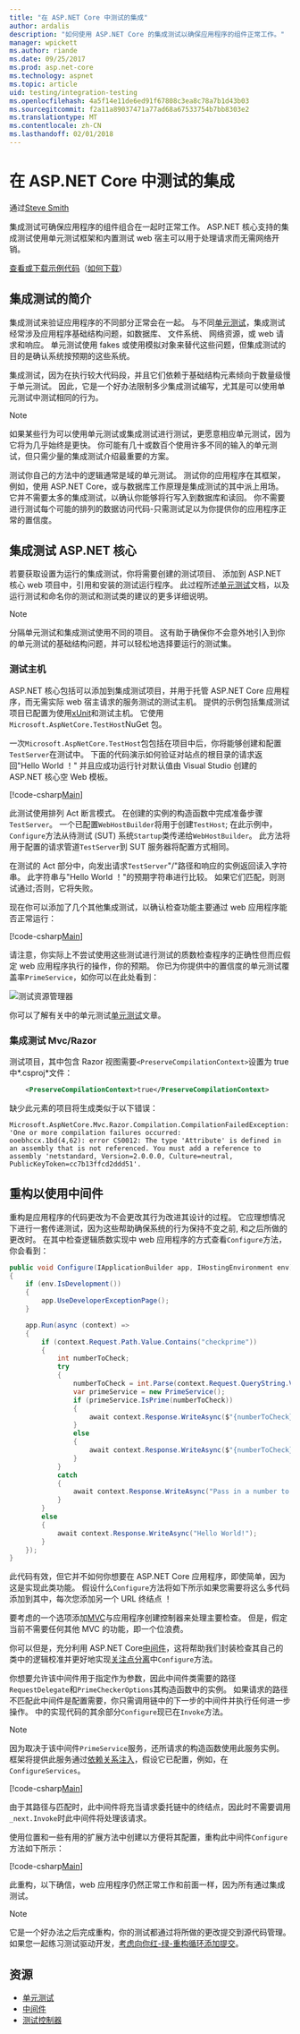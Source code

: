 ```yaml
---
title: "在 ASP.NET Core 中测试的集成"
author: ardalis
description: "如何使用 ASP.NET Core 的集成测试以确保应用程序的组件正常工作。"
manager: wpickett
ms.author: riande
ms.date: 09/25/2017
ms.prod: asp.net-core
ms.technology: aspnet
ms.topic: article
uid: testing/integration-testing
ms.openlocfilehash: 4a5f14e11de6ed91f67808c3ea8c78a7b1d43b03
ms.sourcegitcommit: f2a11a89037471a77ad68a67533754b7bb8303e2
ms.translationtype: MT
ms.contentlocale: zh-CN
ms.lasthandoff: 02/01/2018
---
```

# <a name="integration-testing-in-aspnet-core"></a>在 ASP.NET Core 中测试的集成

通过[Steve Smith](https://ardalis.com/)

集成测试可确保应用程序的组件组合在一起时正常工作。 ASP.NET 核心支持的集成测试使用单元测试框架和内置测试 web 宿主可以用于处理请求而无需网络开销。

[查看或下载示例代码](https://github.com/aspnet/Docs/tree/master/aspnetcore/testing/integration-testing/sample)（[如何下载](xref:tutorials/index#how-to-download-a-sample)）

## <a name="introduction-to-integration-testing"></a>集成测试的简介

集成测试来验证应用程序的不同部分正常会在一起。 与不同[单元测试](https://docs.microsoft.com/dotnet/articles/core/testing/unit-testing-with-dotnet-test)，集成测试经常涉及应用程序基础结构问题，如数据库、 文件系统、 网络资源，或 web 请求和响应。 单元测试使用 fakes 或使用模拟对象来替代这些问题，但集成测试的目的是确认系统按预期的这些系统。

集成测试，因为在执行较大代码段，并且它们依赖于基础结构元素倾向于数量级慢于单元测试。 因此，它是一个好办法限制多少集成测试编写，尤其是可以使用单元测试中测试相同的行为。

> [!NOTE]
> 如果某些行为可以使用单元测试或集成测试进行测试，更愿意相应单元测试，因为它将为几乎始终是更快。 你可能有几十或数百个使用许多不同的输入的单元测试，但只需少量的集成测试介绍最重要的方案。

测试你自己的方法中的逻辑通常是域的单元测试。 测试你的应用程序在其框架，例如，使用 ASP.NET Core，或与数据库工作原理是集成测试的其中派上用场。 它并不需要太多的集成测试，以确认你能够将行写入到数据库和读回。 你不需要进行测试每个可能的排列的数据访问代码-只需测试足以为你提供你的应用程序正常的置信度。

## <a name="integration-testing-aspnet-core"></a>集成测试 ASP.NET 核心

若要获取设置为运行的集成测试，你将需要创建的测试项目、 添加到 ASP.NET 核心 web 项目中，引用和安装的测试运行程序。 此过程所述[单元测试](https://docs.microsoft.com/dotnet/articles/core/testing/unit-testing-with-dotnet-test)文档，以及运行测试和命名你的测试和测试类的建议的更多详细说明。

> [!NOTE]
> 分隔单元测试和集成测试使用不同的项目。 这有助于确保你不会意外地引入到你的单元测试的基础结构问题，并可以轻松地选择要运行的测试集。

### <a name="the-test-host"></a>测试主机

ASP.NET 核心包括可以添加到集成测试项目，并用于托管 ASP.NET Core 应用程序，而无需实际 web 宿主请求的服务测试的测试主机。 提供的示例包括集成测试项目已配置为使用[xUnit](https://xunit.github.io)和测试主机。 它使用`Microsoft.AspNetCore.TestHost`NuGet 包。

一次`Microsoft.AspNetCore.TestHost`包包括在项目中后，你将能够创建和配置`TestServer`在测试中。 下面的代码演示如何验证对站点的根目录的请求返回"Hello World ！" 并且应成功运行针对默认值由 Visual Studio 创建的 ASP.NET 核心空 Web 模板。

[!code-csharp[Main](../testing/integration-testing/sample/test/PrimeWeb.IntegrationTests/PrimeWebDefaultRequestShould.cs?name=snippet_WebDefault&highlight=7,16,22)]

此测试使用排列 Act 断言模式。 在创建的实例的构造函数中完成准备步骤`TestServer`。 一个已配置`WebHostBuilder`将用于创建`TestHost`; 在此示例中，`Configure`方法从待测试 (SUT) 系统`Startup`类传递给`WebHostBuilder`。 此方法将用于配置的请求管道`TestServer`到 SUT 服务器将配置方式相同。

在测试的 Act 部分中，向发出请求`TestServer`"/"路径和响应的实例返回读入字符串。 此字符串与"Hello World ！"的预期字符串进行比较。 如果它们匹配，则测试通过;否则，它将失败。

现在你可以添加了几个其他集成测试，以确认检查功能主要通过 web 应用程序能否正常运行：

[!code-csharp[Main](../testing/integration-testing/sample/test/PrimeWeb.IntegrationTests/PrimeWebCheckPrimeShould.cs?name=snippet_CheckPrime)]

请注意，你实际上不尝试使用这些测试进行测试的质数检查程序的正确性但而应假定 web 应用程序执行的操作，你的预期。 你已为你提供中的置信度的单元测试覆盖率`PrimeService`，如你可以在此处看到：

![测试资源管理器](integration-testing/_static/test-explorer.png)

你可以了解有关中的单元测试[单元测试](https://docs.microsoft.com/dotnet/articles/core/testing/unit-testing-with-dotnet-test)文章。


### <a name="integration-testing-mvcrazor"></a>集成测试 Mvc/Razor

测试项目，其中包含 Razor 视图需要`<PreserveCompilationContext>`设置为 true 中*.csproj*文件：


```xml
    <PreserveCompilationContext>true</PreserveCompilationContext>
```

缺少此元素的项目将生成类似于以下错误：
```
Microsoft.AspNetCore.Mvc.Razor.Compilation.CompilationFailedException: 'One or more compilation failures occurred:
ooebhccx.1bd(4,62): error CS0012: The type 'Attribute' is defined in an assembly that is not referenced. You must add a reference to assembly 'netstandard, Version=2.0.0.0, Culture=neutral, PublicKeyToken=cc7b13ffcd2ddd51'.
```


## <a name="refactoring-to-use-middleware"></a>重构以使用中间件

重构是应用程序的代码更改为不会更改其行为改进其设计的过程。 它应理想情况下进行一套传递测试，因为这些帮助确保系统的行为保持不变之前, 和之后所做的更改时。 在其中检查逻辑质数实现中 web 应用程序的方式查看`Configure`方法，你会看到：

```csharp
public void Configure(IApplicationBuilder app, IHostingEnvironment env)
{
    if (env.IsDevelopment())
    {
        app.UseDeveloperExceptionPage();
    }

    app.Run(async (context) =>
    {
        if (context.Request.Path.Value.Contains("checkprime"))
        {
            int numberToCheck;
            try
            {
                numberToCheck = int.Parse(context.Request.QueryString.Value.Replace("?", ""));
                var primeService = new PrimeService();
                if (primeService.IsPrime(numberToCheck))
                {
                    await context.Response.WriteAsync($"{numberToCheck} is prime!");
                }
                else
                {
                    await context.Response.WriteAsync($"{numberToCheck} is NOT prime!");
                }
            }
            catch
            {
                await context.Response.WriteAsync("Pass in a number to check in the form /checkprime?5");
            }
        }
        else
        {
            await context.Response.WriteAsync("Hello World!");
        }
    });
}
```

此代码有效，但它并不如何你想要在 ASP.NET Core 应用程序，即使简单，因为这是实现此类功能。 假设什么`Configure`方法将如下所示如果您需要将这么多代码添加到其中，每次您添加另一个 URL 终结点 ！

要考虑的一个选项添加[MVC](xref:mvc/overview)与应用程序创建控制器来处理主要检查。 但是，假定当前不需要任何其他 MVC 的功能，即一个位浪费。

你可以但是，充分利用 ASP.NET Core[中间件](xref:fundamentals/middleware/index)，这将帮助我们封装检查其自己的类中的逻辑校准并更好地实现[关注点分离](http://deviq.com/separation-of-concerns/)中`Configure`方法。

你想要允许该中间件用于指定作为参数，因此中间件类需要的路径`RequestDelegate`和`PrimeCheckerOptions`其构造函数中的实例。 如果请求的路径不匹配此中间件是配置需要，你只需调用链中的下一步的中间件并执行任何进一步操作。 中的实现代码的其余部分`Configure`现已在`Invoke`方法。

> [!NOTE]
> 因为取决于该中间件`PrimeService`服务，还所请求的构造函数使用此服务实例。 框架将提供此服务通过[依赖关系注入](xref:fundamentals/dependency-injection)，假设它已配置，例如，在`ConfigureServices`。

[!code-csharp[Main](../testing/integration-testing/sample/src/PrimeWeb/Middleware/PrimeCheckerMiddleware.cs?highlight=39-63)]

由于其路径与匹配时，此中间件将充当请求委托链中的终结点，因此时不需要调用`_next.Invoke`时此中间件将处理该请求。

使用位置和一些有用的扩展方法中创建以方便将其配置，重构此中间件`Configure`方法如下所示：

[!code-csharp[Main](../testing/integration-testing/sample/src/PrimeWeb/Startup.cs?highlight=9&range=19-33)]

此重构，以下确信，web 应用程序仍然正常工作和前面一样，因为所有通过集成测试。

> [!NOTE]
> 它是一个好办法之后完成重构，你的测试都通过将所做的更改提交到源代码管理。 如果您一起练习测试驱动开发，[考虑向你红-绿-重构循环添加提交](https://ardalis.com/rgrc-is-the-new-red-green-refactor-for-test-first-development)。

## <a name="resources"></a>资源

* [单元测试](https://docs.microsoft.com/dotnet/articles/core/testing/unit-testing-with-dotnet-test)
* [中间件](xref:fundamentals/middleware/index)
* [测试控制器](xref:mvc/controllers/testing)
